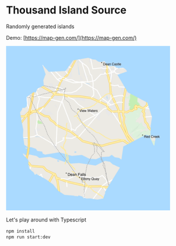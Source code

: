 # Thousand Island Source

Randomly generated islands

Demo: [https://map-gen.com/](https://map-gen.com/)

<img src="https://raw.githubusercontent.com/awalias/map_gen/master/samples/468097ed8be89d6c94e2070927c8f2cb43d9480b_11.png" width="450">

Let's play around with Typescript
```
npm install
npm run start:dev
```

